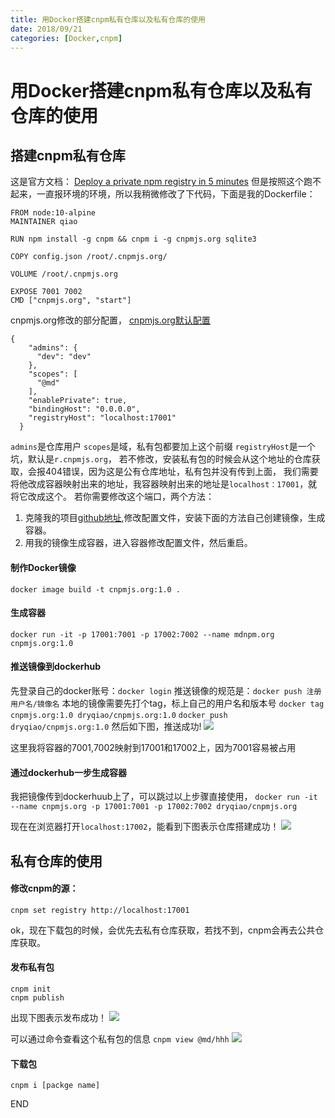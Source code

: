 ```yaml
---
title: 用Docker搭建cnpm私有仓库以及私有仓库的使用
date: 2018/09/21
categories: [Docker,cnpm]
---
```

# 用Docker搭建cnpm私有仓库以及私有仓库的使用

## 搭建cnpm私有仓库

这是官方文档：
[Deploy a private npm registry in 5 minutes](https://github.com/cnpm/cnpmjs.org/wiki/Deploy-a-private-npm-registry-in-5-minutes)
但是按照这个跑不起来，一直报环境的环境，所以我稍微修改了下代码，下面是我的Dockerfile：
```
FROM node:10-alpine
MAINTAINER qiao

RUN npm install -g cnpm && cnpm i -g cnpmjs.org sqlite3

COPY config.json /root/.cnpmjs.org/

VOLUME /root/.cnpmjs.org

EXPOSE 7001 7002
CMD ["cnpmjs.org", "start"]
```
cnpmjs.org修改的部分配置，
[cnpmjs.org默认配置](https://github.com/cnpm/cnpmjs.org/blob/master/config/index.js)
```
{
    "admins": {
      "dev": "dev"
    },
    "scopes": [
      "@md"
    ],
    "enablePrivate": true,
    "bindingHost": "0.0.0.0",
    "registryHost": "localhost:17001"
  }
```
`admins`是仓库用户
`scopes`是域，私有包都要加上这个前缀
`registryHost`是一个坑，默认是`r.cnpmjs.org`，
若不修改，安装私有包的时候会从这个地址的仓库获取，会报404错误，因为这是公有仓库地址，私有包并没有传到上面，
我们需要将他改成容器映射出来的地址，我容器映射出来的地址是`localhost：17001`，就将它改成这个。
若你需要修改这个端口，两个方法：
1. 克隆我的项目[github地址](https://github.com/dryqiao/cnpmjs.org),修改配置文件，安装下面的方法自己创建镜像，生成容器。
2. 用我的镜像生成容器，进入容器修改配置文件，然后重启。

#### 制作Docker镜像
`docker image build -t cnpmjs.org:1.0 .`

#### 生成容器
`docker run -it -p 17001:7001 -p 17002:7002 --name mdnpm.org cnpmjs.org:1.0`

#### 推送镜像到dockerhub
先登录自己的docker账号：`docker login`
推送镜像的规范是：`docker push 注册用户名/镜像名`
本地的镜像需要先打个tag，标上自己的用户名和版本号
`docker tag cnpmjs.org:1.0 dryqiao/cnpmjs.org:1.0`
`docker push dryqiao/cnpmjs.org:1.0`
然后如下图，推送成功!
![](http://dry-image.test.upcdn.net/docker-push.png)

这里我将容器的7001,7002映射到17001和17002上，因为7001容易被占用

#### 通过dockerhub一步生成容器
我把镜像传到dockerhuub上了，可以跳过以上步骤直接使用，
`docker run -it --name cnpmjs.org -p 17001:7001 -p 17002:7002 dryqiao/cnpmjs.org`

现在在浏览器打开`localhost:17002`，能看到下图表示仓库搭建成功！
![](http://dry-image.test.upcdn.net/docker-7002.png)

## 私有仓库的使用

#### 修改cnpm的源：
`cnpm set registry http://localhost:17001`

ok，现在下载包的时候，会优先去私有仓库获取，若找不到，cnpm会再去公共仓库获取。

#### 发布私有包
```
cnpm init
cnpm publish
```
出现下图表示发布成功！
![](http://dry-image.test.upcdn.net/cnpm-publish.png)

可以通过命令查看这个私有包的信息
`cnpm view @md/hhh`
![](http://dry-image.test.upcdn.net/cnpm-view.png)

#### 下载包

`cnpm i [packge name]`

END